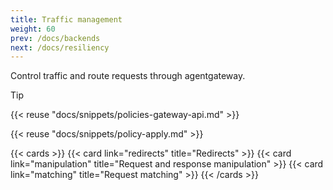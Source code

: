 ```yaml
---
title: Traffic management
weight: 60
prev: /docs/backends
next: /docs/resiliency
---
```


Control traffic and route requests through agentgateway.

> [!TIP]
> {{< reuse "docs/snippets/policies-gateway-api.md" >}}

{{< reuse "docs/snippets/policy-apply.md" >}}

{{< cards >}}
  {{< card link="redirects" title="Redirects" >}}
  {{< card link="manipulation" title="Request and response manipulation" >}}
  {{< card link="matching" title="Request matching" >}}
{{< /cards >}}